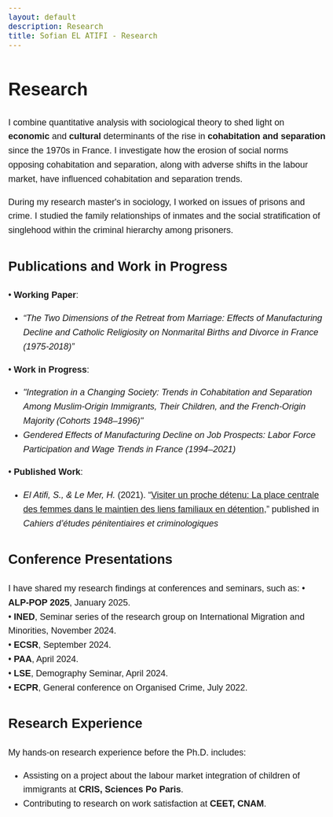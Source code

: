 ```yaml
---
layout: default
description: Research
title: Sofian EL ATIFI - Research
---
```


<style>
  body {
    line-height: 1.6;
    font-size: 18px; /* Or use `em` units for scalability */
    font-family: sans-serif;
  }

  .content {
    max-width: 60ch; /* 'ch' units relate to the width of the '0' character */
    margin: auto; /* Centers the content */
    padding: 20px;
    text-align: justify; /* Justifies text */
  }
</style>

# Research

I combine quantitative analysis with sociological theory to shed light on **economic** and **cultural** determinants of the rise in **cohabitation and separation** since the 1970s in France. I investigate how the erosion of social norms opposing cohabitation and separation, along with adverse shifts in the labour market, have influenced cohabitation and separation trends.

During my research master's in sociology, I worked on issues of prisons and crime. I studied the family relationships of inmates and the social stratification of singlehood within the criminal hierarchy among prisoners.

## Publications and Work in Progress

• **Working Paper**:
  - *“The Two Dimensions of the Retreat from Marriage: Effects of Manufacturing Decline and Catholic Religiosity on Nonmarital Births and Divorce in France (1975-2018)”* 

• **Work in Progress**:
  - *"Integration in a Changing Society: Trends in Cohabitation and Separation Among Muslim-Origin Immigrants, Their Children, and the French-Origin Majority (Cohorts 1948–1996)"*
  - *Gendered Effects of Manufacturing Decline on Job Prospects: Labor Force Participation and Wage Trends in France (1994–2021)*
    
• **Published Work**:
  - *El Atifi, S., & Le Mer, H.* (2021). “[Visiter un proche détenu: La place centrale des femmes dans le maintien des liens familiaux en détention](https://www.justice.gouv.fr/sites/default/files/2023-05/Cahiers_etudes_penitentiaires_et_criminologiques_n55.pdf),” published in *Cahiers d’études pénitentiaires et criminologiques* 

## Conference Presentations

I have shared my research findings at conferences and seminars, such as:
• **ALP-POP 2025**, January 2025.  
• **INED**, Seminar series of the research group on International Migration and Minorities, November 2024.  
• **ECSR**, September 2024.  
• **PAA**, April 2024.  
• **LSE**, Demography Seminar, April 2024.  
• **ECPR**, General conference on Organised Crime, July 2022.  


## Research Experience

My hands-on research experience before the Ph.D. includes:
- Assisting on a project about the labour market integration of children of immigrants at **CRIS, Sciences Po Paris**.
- Contributing to research on work satisfaction at **CEET, CNAM**.
